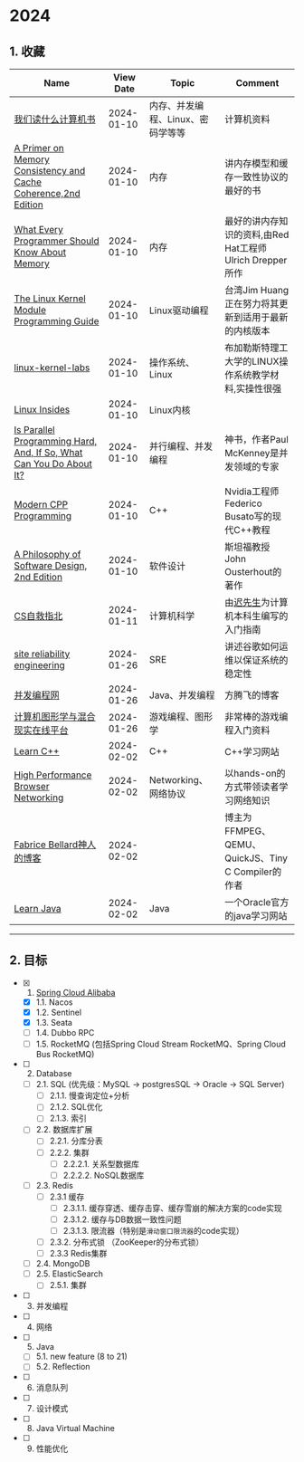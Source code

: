 # 2024
## 1. 收藏
|Name|View Date|Topic|Comment|
|---|---|---|---|
|[我们读什么计算机书](https://kneep.github.io/cs-books/)|2024-01-10|内存、并发编程、Linux、密码学等等|计算机资料|
|[A Primer on Memory Consistency and Cache Coherence,2nd Edition](https://pages.cs.wisc.edu/~markhill/papers/primer2020_2nd_edition.pdf)|2024-01-10|内存|讲内存模型和缓存一致性协议的最好的书|
|[What Every Programmer Should Know About Memory](https://people.freebsd.org/~lstewart/articles/cpumemory.pdf)|2024-01-10|内存|最好的讲内存知识的资料,由Red Hat工程师Ulrich Drepper所作|
|[The Linux Kernel Module Programming Guide](https://sysprog21.github.io/lkmpg)|2024-01-10|Linux驱动编程|台湾Jim Huang正在努力将其更新到适用于最新的内核版本|
|[linux-kernel-labs](https://linux-kernel-labs.github.io)|2024-01-10|操作系统、Linux|布加勒斯特理工大学的LINUX操作系统教学材料,实操性很强|
|[Linux Insides](https://0xax.gitbooks.io/linux-insides)|2024-01-10|Linux内核||
|[Is Parallel Programming Hard, And, If So, What Can You Do About It?](https://mirrors.edge.kernel.org/pub/linux/kernel/people/paulmck/perfbook/perfbook.html)|2024-01-10|并行编程、并发编程|神书，作者Paul McKenney是并发领域的专家|
|[Modern CPP Programming](https://github.com/federico-busato/Modern-CPP-Programming)|2024-01-10|C++|Nvidia工程师Federico Busato写的现代C++教程|
|[A Philosophy of Software Design, 2nd Edition](https://web.stanford.edu/~ouster/cgi-bin/book.php)|2024-01-10|软件设计|斯坦福教授John Ousterhout的著作|
|[CS自救指北](https://survivesjtu.gitbook.io/survivesjtumanual/fu-lu/ben-ke-sheng-zhuan-ye-jie-shao-todo/cs-zi-jiu-zhi-bei)|2024-01-11|计算机科学|由[迟先生](https://github.com/skyzh)为计算机本科生编写的入门指南|
|[site reliability engineering](https://sre.google/sre-book/table-of-contents/)|2024-01-26|SRE|讲述谷歌如何运维以保证系统的稳定性|
|[并发编程网](https://ifeve.com/)|2024-01-26|Java、并发编程|方腾飞的博客|
|[计算机图形学与混合现实在线平台](https://games-cn.org/)|2024-01-26|游戏编程、图形学|非常棒的游戏编程入门资料|
|[Learn C++](https://www.learncpp.com/)|2024-02-02|C++|C++学习网站|
|[High Performance Browser Networking](https://hpbn.co/)|2024-02-02|Networking、网络协议|以hands-on的方式带领读者学习网络知识|
|[Fabrice Bellard神人的博客](https://bellard.org/)|2024-02-02| |博主为FFMPEG、QEMU、QuickJS、Tiny C Compiler的作者|
|[Learn Java](https://dev.java/learn/)|2024-02-02|Java|一个Oracle官方的java学习网站|

---

## 2. 目标

- [X] 1. [Spring Cloud Alibaba](https://spring.io/projects/spring-cloud-alibaba#overview)
  - [X] 1.1. Nacos
  - [X] 1.2. Sentinel
  - [X] 1.3. Seata
  - [ ] 1.4. Dubbo RPC
  - [ ] 1.5. RocketMQ (包括Spring Cloud Stream RocketMQ、Spring Cloud Bus RocketMQ)
- [ ] 2. Database
  - [ ] 2.1. SQL (优先级：MySQL -> postgresSQL -> Oracle -> SQL Server)
    - [ ] 2.1.1. 慢查询定位+分析
    - [ ] 2.1.2. SQL优化
    - [ ] 2.1.3. 索引
  - [ ] 2.2. 数据库扩展
    - [ ] 2.2.1. 分库分表
    - [ ] 2.2.2. 集群
      - [ ] 2.2.2.1. 关系型数据库
      - [ ] 2.2.2.2. NoSQL数据库
  - [ ] 2.3. Redis
    - [ ] 2.3.1 缓存
      - [ ] 2.3.1.1. 缓存穿透、缓存击穿、缓存雪崩的解决方案的code实现
      - [ ] 2.3.1.2. 缓存与DB数据一致性问题
      - [ ] 2.3.1.3. 限流器（特别是`滑动窗口限流器`的code实现）
    - [ ] 2.3.2. 分布式锁 （ZooKeeper的分布式锁）
    - [ ] 2.3.3 Redis集群
  - [ ] 2.4. MongoDB
  - [ ] 2.5. ElasticSearch
    - [ ] 2.5.1. 集群
- [ ] 3. 并发编程
- [ ] 4. 网络
- [ ] 5. Java
  - [ ] 5.1. new feature (8 to 21)
  - [ ] 5.2. Reflection
- [ ] 6. 消息队列
- [ ] 7. 设计模式
- [ ] 8. Java Virtual Machine
- [ ] 9. 性能优化
